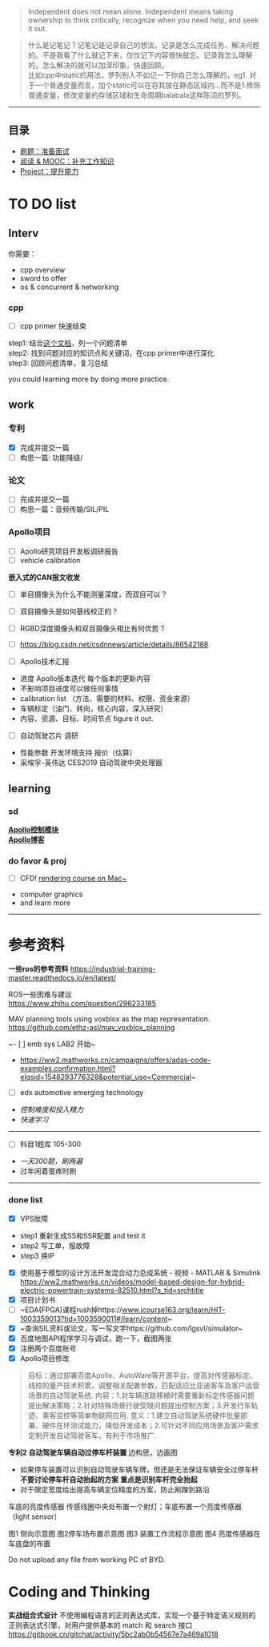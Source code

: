 > Independent does not mean alone. Independent means taking ownership to think critically, recognize when you need help, and seek it out.

> 什么是记笔记？记笔记是记录自己的想法，记录是怎么完成任务、解决问题的。不是我看了什么就记下来，仅仅记下内容很快就忘。记录我怎么理解的，怎么解决的就可以加深印象，快速回顾。  
> 比如cpp中static的用法，罗列别人不如记一下你自己怎么理解的，eg1. 对于一个普通变量而言，加个static可以在将其放在静态区域内...而不是1.修饰普通变量，修改变量的存储区域和生命周期balabala这样陈词的罗列。

---------------------------------------------------
## 目录

- [刷题：准备面试](#Interv)
- [阅读 & MOOC：补充工作知识](#work)
- [Project：提升能力](learning)


# TO DO list
## Interv 
你需要：  
- cpp overview
- sword to offer
- os & concurrent & networking

### cpp
- [ ] cpp primer 快速结束
  
step1: 结合[这个文档](https://github.com/huihut/interview)，列一个问题清单  
step2: 找到问题对应的知识点和关键词，在cpp primer中进行深化  
step3: 回顾问题清单，复习总结  


you could learning more by doing more practice.  


## work
### 专利 
- [x] 完成并提交一篇
- [ ] 构思一篇: 功能降级/  

### 论文  
- [ ] 完成并提交一篇
- [ ] 构思一篇：音频传输/SIL/PIL  

### Apollo项目  
- [ ] Apollo研究项目开发板调研报告
- [ ] vehicle calibration

**嵌入式的CAN报文收发**  
- [ ] 单目摄像头为什么不能测量深度，而双目可以？
- [ ] 双目摄像头是如何基线校正的？
- [ ] RGBD深度摄像头和双目摄像头相比有何优势？
- [ ] https://blog.csdn.net/csdnnews/article/details/86542188 

- [ ] Apollo技术汇报
- 进度 Apollo版本迭代 每个版本的更新内容
- 不影响项目进度可以做任何事情
- calibration list （方法、需要的材料、权限、资金来源）
- 车辆标定（油门、转向，核心内容，深入研究）
- 内容、资源、目标、时间节点 figure it out.

- [ ] 自动驾驶芯片 调研  
- 性能参数 开发环境支持 报价（估算） 
- 采埃孚-英伟达 CES2019 自动驾驶中央处理器


## learning
### sd

**[Apollo控制模块](https://blog.csdn.net/u013914471)**    
**[Apollo博客](https://blog.csdn.net/sunyoop)**   




### do favor & proj
- [ ] CFD! [rendering course on Mac~](https://github.com/ssloy/tinyrenderer/wiki)  
- computer graphics  
- and learn more  

 


--------------------------------------------------------------------------------------
# 参考资料

**一些ros的参考资料**
https://industrial-training-master.readthedocs.io/en/latest/  

ROS一些困难与建议  
https://www.zhihu.com/question/296233185  
  
MAV planning tools using voxblox as the map representation.    
https://github.com/ethz-asl/mav_voxblox_planning  



~- [ ] emb sys LAB2 开始~

- https://ww2.mathworks.cn/campaigns/offers/adas-code-examples.confirmation.html?elqsid=1548293776328&potential_use=Commercial~

- [ ] edx automotive emerging technology
- *控制难度和投入精力*
- *快速学习*

---------------------------------------------------------------

- [ ] 科目1题库 105-300  
- *一天300题，刷两遍* 
- 过年闲着蛋疼时刷


------------------------------------------------------------


### done list
- [x] VPS故障
- step1 重新生成SS和SSR配置 and test it
- step2 写工单，报故障
- step3 换IP
- [x] 使用基于模型的设计方法开发混合动力总成系统 - 视频 - MATLAB & Simulink  
https://ww2.mathworks.cn/videos/model-based-design-for-hybrid-electric-powertrain-systems-82510.html?s_tid=srchtitle
- [x] 项目计划书  
- [ ] ~EDA(FPGA)课程rush掉https://www.icourse163.org/learn/HIT-1003359013?tid=1003590011#/learn/content~ 
- [x] ~查询SIL资料或论文，写一写文字https://github.com/lgsvl/simulator~  
- [x] 百度地图API程序学习与调试，跑一下，截图两张
- [x] 注册两个百度账号
- [x] Apollo项目修改
> 目标：通过部署百度Apollo、AutoWare等开源平台，提高对传感器标定、线控的量产技术积累，调整相关配置参数，匹配适应比亚迪客车及客户运营场景的自动驾驶系统.
内容：1.对车辆道路移植时需要重新标定传感器问题提出解决策略；2.针对特殊场景行驶受限问题提出控制方案；3.开发行车轨迹、乘客监控等简单物联网应用.
意义：1.建立自动驾驶系统硬件批量部署、硬件在环测试能力，降低开发成本；2.可针对不同应用场景及客户需求定制开发自动驾驶客车，有利于市场推广.

**专利2 自动驾驶车辆自动过停车杆装置**
边构思，边画图
- 如果停车装置可以识别自动驾驶车辆车牌，但还是无法保证车辆安全过停车杆
**不要讨论停车杆自动抬起的方案**
**重点是识别车杆完全抬起**
- 对于限定宽度给出提高车辆定位精度的方案，防止剐蹭到路沿  

车底的亮度传感器
传感线圈中央处布置一个射灯；车底布置一个亮度传感器（light sensor）

图1 侧向示意图
图2停车场布置示意图
图3 装置工作流程示意图
图4 亮度传感器在车底盘的布置


Do not upload any file from working PC of BYD.

# Coding and Thinking

**实战组合式设计**
不使用编程语言的正则表达式库，实现一个基于特定语义规则的正则表达式引擎，对用户提供基本的 match 和 search 接口
https://gitbook.cn/gitchat/activity/5bc2ab0b54567e7a469a1018

